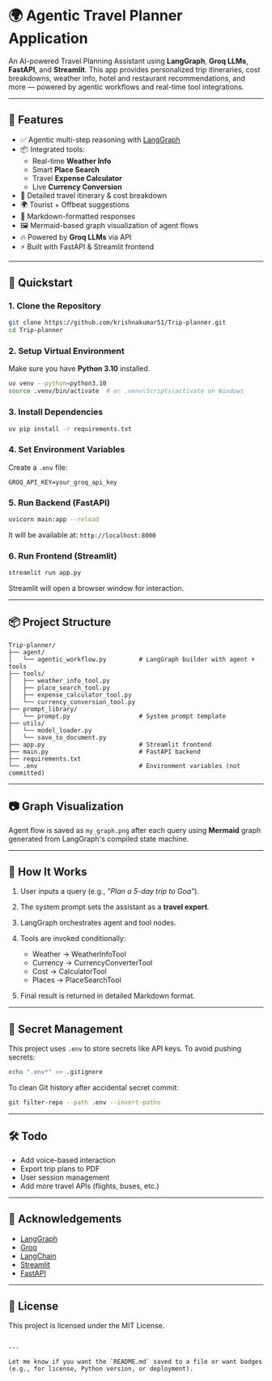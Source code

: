 # 🌍 Agentic Travel Planner Application

An AI-powered Travel Planning Assistant using **LangGraph**, **Groq LLMs**, **FastAPI**, and **Streamlit**. This app provides personalized trip itineraries, cost breakdowns, weather info, hotel and restaurant recommendations, and more — powered by agentic workflows and real-time tool integrations.

---

## 🧠 Features

- ✅ Agentic multi-step reasoning with [LangGraph](https://docs.langchain.com/langgraph/)
- 📦 Integrated tools:
  - Real-time **Weather Info**
  - Smart **Place Search**
  - Travel **Expense Calculator**
  - Live **Currency Conversion**
- 📜 Detailed travel itinerary & cost breakdown
- 🌍 Tourist + Offbeat suggestions
- 🧾 Markdown-formatted responses
- 🖼️ Mermaid-based graph visualization of agent flows
- 🔥 Powered by **Groq LLMs** via API
- ⚡ Built with FastAPI & Streamlit frontend

---

## 🚀 Quickstart

### 1. Clone the Repository

```bash
git clone https://github.com/krishnakumar51/Trip-planner.git
cd Trip-planner
````

### 2. Setup Virtual Environment

Make sure you have **Python 3.10** installed.

```bash
uv venv --python=python3.10
source .venv/bin/activate  # or .venv\Scripts\activate on Windows
```

### 3. Install Dependencies

```bash
uv pip install -r requirements.txt
```

### 4. Set Environment Variables

Create a `.env` file:

```env
GROQ_API_KEY=your_groq_api_key
```

### 5. Run Backend (FastAPI)

```bash
uvicorn main:app --reload
```

It will be available at: `http://localhost:8000`

### 6. Run Frontend (Streamlit)

```bash
streamlit run app.py
```

Streamlit will open a browser window for interaction.

---

## 📦 Project Structure

```
Trip-planner/
├── agent/
│   └── agentic_workflow.py         # LangGraph builder with agent + tools
├── tools/
│   ├── weather_info_tool.py
│   ├── place_search_tool.py
│   ├── expense_calculator_tool.py
│   └── currency_conversion_tool.py
├── prompt_library/
│   └── prompt.py                   # System prompt template
├── utils/
│   └── model_loader.py
│   └── save_to_document.py
├── app.py                          # Streamlit frontend
├── main.py                         # FastAPI backend
├── requirements.txt
└── .env                            # Environment variables (not committed)
```

---

## 📷 Graph Visualization

Agent flow is saved as `my_graph.png` after each query using **Mermaid** graph generated from LangGraph's compiled state machine.

---

## 🧠 How It Works

1. User inputs a query (e.g., *"Plan a 5-day trip to Goa"*).
2. The system prompt sets the assistant as a **travel expert**.
3. LangGraph orchestrates agent and tool nodes.
4. Tools are invoked conditionally:

   * Weather → WeatherInfoTool
   * Currency → CurrencyConverterTool
   * Cost → CalculatorTool
   * Places → PlaceSearchTool
5. Final result is returned in detailed Markdown format.

---

## 🔐 Secret Management

This project uses `.env` to store secrets like API keys.
To avoid pushing secrets:

```bash
echo ".env*" >> .gitignore
```

To clean Git history after accidental secret commit:

```bash
git filter-repo --path .env --invert-paths
```

---

## 🛠️ Todo

* Add voice-based interaction
* Export trip plans to PDF
* User session management
* Add more travel APIs (flights, buses, etc.)

---

## 🙏 Acknowledgements

* [LangGraph](https://github.com/langchain-ai/langgraph)
* [Groq](https://groq.com/)
* [LangChain](https://www.langchain.com/)
* [Streamlit](https://streamlit.io/)
* [FastAPI](https://fastapi.tiangolo.com/)

---

## 📄 License

This project is licensed under the MIT License.

```

---

Let me know if you want the `README.md` saved to a file or want badges (e.g., for license, Python version, or deployment).
```
